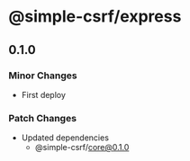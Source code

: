 # @simple-csrf/express

## 0.1.0

### Minor Changes

- First deploy

### Patch Changes

- Updated dependencies
  - @simple-csrf/core@0.1.0

